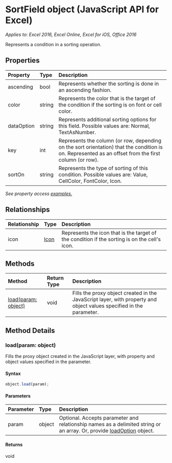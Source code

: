 # SortField object (JavaScript API for Excel)

_Applies to: Excel 2016, Excel Online, Excel for iOS, Office 2016_

Represents a condition in a sorting operation.

## Properties

| Property	   | Type	|Description
|:---------------|:--------|:----------|
|ascending|bool|Represents whether the sorting is done in an ascending fashion.|
|color|string|Represents the color that is the target of the condition if the sorting is on font or cell color.|
|dataOption|string|Represents additional sorting options for this field. Possible values are: Normal, TextAsNumber.|
|key|int|Represents the column (or row, depending on the sort orientation) that the condition is on. Represented as an offset from the first column (or row).|
|sortOn|string|Represents the type of sorting of this condition. Possible values are: Value, CellColor, FontColor, Icon.|

_See property access [examples.](#property-access-examples)_

## Relationships
| Relationship | Type	|Description|
|:---------------|:--------|:----------|
|icon|[Icon](icon.md)|Represents the icon that is the target of the condition if the sorting is on the cell's icon.|

## Methods

| Method		   | Return Type	|Description|
|:---------------|:--------|:----------|
|[load(param: object)](#loadparam-object)|void|Fills the proxy object created in the JavaScript layer, with property and object values specified in the parameter.|

## Method Details


### load(param: object)
Fills the proxy object created in the JavaScript layer, with property and object values specified in the parameter.

#### Syntax
```js
object.load(param);
```

#### Parameters
| Parameter	   | Type	|Description|
|:---------------|:--------|:----------|
|param|object|Optional. Accepts parameter and relationship names as a delimited string or an array. Or, provide [loadOption](loadoption.md) object.|

#### Returns
void
